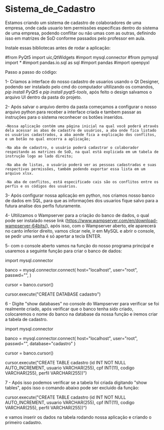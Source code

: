 # Sistema_de_Cadastro

Estamos criando um sistema de cadastro de colaboradores de uma empresa,
onde cada usuario tem permissões especificas dentro do sistema de uma empresa,
podendo conflitar ou não umas com as outras, definindo isso em matrizes de SoD
conforme passados pelo professor em aula.

Instale essas bibliotecas antes de rodar a aplicação:

#from PyQt5 import  uic,QtWidgets
#import mysql.connector
#from pymysql import *
#import pandas.io.sql as sql
#import pandas
#import openpyxl

Passo a passo do código:

1- Criamos a interface do nosso cadastro de usuarios usando o Qt Designer,
podendo ser instalado pelo cmd do computador ultilizando os comandos, *pip install PyQt5* e *pip install pyqt5-tools*,
após feito o design salvamos o arquivo UI dentro da pasta do projeto.

2- Após salvar o arquivo dentro da pasta começamos a configurar o nosso arquivo python para receber a interface criada
e tambem passar as instruções para o sistema reconhecer os botões inseridos.

    -Nossa aplicação contém uma página inicial na qual você poderá através dela acessar as abas de cadastro de usuários, a aba onde fica listado os usuários cadastrados, a aba aonde fica a explicação dos conflitos, e um botão no qual encerra a aplicação;

    -Na aba de cadastro, o usuário poderá cadastrar o colaborador respeitando as matrizes de SoD, na qual está explicada em um tabela de instrução logo ao lado direito;

    -Na aba de listas, o usuário poderá ver as pessoas cadastradas e suas respectivas permissões, também podendo exportar essa lista em um arquivo xlsx.

    -Na aba de conflitos, está especificado cais são os conflitos entre os perfis e os códigos dos usuários.

3- Após configurar nossa aplicação em python, nos criamos nosso banco de dados em SQL, para que as informações dos usuarios fique salvo para a futura analise dos perfis futuramente.

4- Ultilizamos o Wampserver para a criação do banco de dados, o qual pode ser instalado nesse link (https://www.wampserver.com/en/download-wampserver-64bits/), após isso, com o Wampserver aberto, ele aparecerá no canto inferior direito, vamos clicar nele, ir em MySQL e abrir o console, se pedir uma senha é só apertar a tecla ENTER.

5- com o console aberto vamos na função do nosso programa principal e usaremos a seguinte função para criar o banco de dados: 

import mysql.connector

banco = mysql.connector.connect(
    host="localhost",
    user="root",
    passwd="",
    )

cursor = banco.cursor()

cursor.execute("CREATE DATABASE cadastro")

6 - Digite "show databases" no console do Wampserver para verificar se foi realmente criado, após verificar que o banco tenha sido criado,  colocaremos o nome do banco na database da nossa função e iremos criar a tabela de cadastro.

import mysql.connector

banco = mysql.connector.connect(
    host="localhost",
    user="root",
    passwd="",
    database="cadastro"
    )

cursor = banco.cursor()

cursor.execute("CREATE TABLE cadastro (id INT NOT NULL AUTO_INCREMENT, usuario VARCHAR(255), cpf INT(11), codigo VARCHAR(255), perfil VARCHAR(255))")

7 - Após isso podemos verificar se a tabela foi criada digitando "show tables", após isso o comando abaixo pode ser excluido da função:

cursor.execute("CREATE TABLE cadastro (id INT NOT NULL AUTO_INCREMENT, usuario VARCHAR(255), cpf INT(11), codigo VARCHAR(255), perfil VARCHAR(255))")

e vamos inserir os dados na tabela rodando nossa aplicação e criando o primeiro cadastro.




